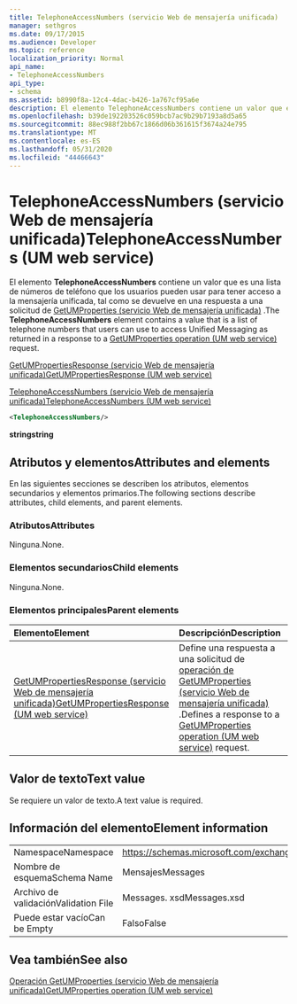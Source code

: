```yaml
---
title: TelephoneAccessNumbers (servicio Web de mensajería unificada)
manager: sethgros
ms.date: 09/17/2015
ms.audience: Developer
ms.topic: reference
localization_priority: Normal
api_name:
- TelephoneAccessNumbers
api_type:
- schema
ms.assetid: b8990f8a-12c4-4dac-b426-1a767cf95a6e
description: El elemento TelephoneAccessNumbers contiene un valor que es una lista de números de teléfono que los usuarios pueden usar para tener acceso a la mensajería unificada, tal como se devuelve en una respuesta a una solicitud de GetUMProperties (servicio Web de mensajería unificada).
ms.openlocfilehash: b39de192203526c059bcb7ac9b29b7193a8d5a65
ms.sourcegitcommit: 88ec988f2bb67c1866d06b361615f3674a24e795
ms.translationtype: MT
ms.contentlocale: es-ES
ms.lasthandoff: 05/31/2020
ms.locfileid: "44466643"
---
```

# <a name="telephoneaccessnumbers-um-web-service"></a><span data-ttu-id="46229-103">TelephoneAccessNumbers (servicio Web de mensajería unificada)</span><span class="sxs-lookup"><span data-stu-id="46229-103">TelephoneAccessNumbers (UM web service)</span></span>

<span data-ttu-id="46229-104">El elemento **TelephoneAccessNumbers** contiene un valor que es una lista de números de teléfono que los usuarios pueden usar para tener acceso a la mensajería unificada, tal como se devuelve en una respuesta a una solicitud de [GetUMProperties (servicio Web de mensajería unificada)](getumproperties-operation-um-web-service.md) .</span><span class="sxs-lookup"><span data-stu-id="46229-104">The **TelephoneAccessNumbers** element contains a value that is a list of telephone numbers that users can use to access Unified Messaging as returned in a response to a [GetUMProperties operation (UM web service)](getumproperties-operation-um-web-service.md) request.</span></span> 
  
[<span data-ttu-id="46229-105">GetUMPropertiesResponse (servicio Web de mensajería unificada)</span><span class="sxs-lookup"><span data-stu-id="46229-105">GetUMPropertiesResponse (UM web service)</span></span>](getumpropertiesresponse-um-web-service.md)
  
[<span data-ttu-id="46229-106">TelephoneAccessNumbers (servicio Web de mensajería unificada)</span><span class="sxs-lookup"><span data-stu-id="46229-106">TelephoneAccessNumbers (UM web service)</span></span>](telephoneaccessnumbers-um-web-service.md)
  
```xml
<TelephoneAccessNumbers/>
```

 <span data-ttu-id="46229-107">**string**</span><span class="sxs-lookup"><span data-stu-id="46229-107">**string**</span></span>
## <a name="attributes-and-elements"></a><span data-ttu-id="46229-108">Atributos y elementos</span><span class="sxs-lookup"><span data-stu-id="46229-108">Attributes and elements</span></span>

<span data-ttu-id="46229-109">En las siguientes secciones se describen los atributos, elementos secundarios y elementos primarios.</span><span class="sxs-lookup"><span data-stu-id="46229-109">The following sections describe attributes, child elements, and parent elements.</span></span>
  
### <a name="attributes"></a><span data-ttu-id="46229-110">Atributos</span><span class="sxs-lookup"><span data-stu-id="46229-110">Attributes</span></span>

<span data-ttu-id="46229-111">Ninguna.</span><span class="sxs-lookup"><span data-stu-id="46229-111">None.</span></span>
  
### <a name="child-elements"></a><span data-ttu-id="46229-112">Elementos secundarios</span><span class="sxs-lookup"><span data-stu-id="46229-112">Child elements</span></span>

<span data-ttu-id="46229-113">Ninguna.</span><span class="sxs-lookup"><span data-stu-id="46229-113">None.</span></span>
  
### <a name="parent-elements"></a><span data-ttu-id="46229-114">Elementos principales</span><span class="sxs-lookup"><span data-stu-id="46229-114">Parent elements</span></span>

|<span data-ttu-id="46229-115">**Elemento**</span><span class="sxs-lookup"><span data-stu-id="46229-115">**Element**</span></span>|<span data-ttu-id="46229-116">**Descripción**</span><span class="sxs-lookup"><span data-stu-id="46229-116">**Description**</span></span>|
|:-----|:-----|
|[<span data-ttu-id="46229-117">GetUMPropertiesResponse (servicio Web de mensajería unificada)</span><span class="sxs-lookup"><span data-stu-id="46229-117">GetUMPropertiesResponse (UM web service)</span></span>](getumpropertiesresponse-um-web-service.md) <br/> |<span data-ttu-id="46229-118">Define una respuesta a una solicitud de [operación de GetUMProperties (servicio Web de mensajería unificada)](getumproperties-operation-um-web-service.md) .</span><span class="sxs-lookup"><span data-stu-id="46229-118">Defines a response to a [GetUMProperties operation (UM web service)](getumproperties-operation-um-web-service.md) request.</span></span>  <br/> |
   
## <a name="text-value"></a><span data-ttu-id="46229-119">Valor de texto</span><span class="sxs-lookup"><span data-stu-id="46229-119">Text value</span></span>

<span data-ttu-id="46229-120">Se requiere un valor de texto.</span><span class="sxs-lookup"><span data-stu-id="46229-120">A text value is required.</span></span>
  
## <a name="element-information"></a><span data-ttu-id="46229-121">Información del elemento</span><span class="sxs-lookup"><span data-stu-id="46229-121">Element information</span></span>

|||
|:-----|:-----|
|<span data-ttu-id="46229-122">Namespace</span><span class="sxs-lookup"><span data-stu-id="46229-122">Namespace</span></span>  <br/> |https://schemas.microsoft.com/exchange/services/2006/messages  <br/> |
|<span data-ttu-id="46229-123">Nombre de esquema</span><span class="sxs-lookup"><span data-stu-id="46229-123">Schema Name</span></span>  <br/> |<span data-ttu-id="46229-124">Mensajes</span><span class="sxs-lookup"><span data-stu-id="46229-124">Messages</span></span>  <br/> |
|<span data-ttu-id="46229-125">Archivo de validación</span><span class="sxs-lookup"><span data-stu-id="46229-125">Validation File</span></span>  <br/> |<span data-ttu-id="46229-126">Messages. xsd</span><span class="sxs-lookup"><span data-stu-id="46229-126">Messages.xsd</span></span>  <br/> |
|<span data-ttu-id="46229-127">Puede estar vacío</span><span class="sxs-lookup"><span data-stu-id="46229-127">Can be Empty</span></span>  <br/> |<span data-ttu-id="46229-128">Falso</span><span class="sxs-lookup"><span data-stu-id="46229-128">False</span></span>  <br/> |
   
## <a name="see-also"></a><span data-ttu-id="46229-129">Vea también</span><span class="sxs-lookup"><span data-stu-id="46229-129">See also</span></span>



[<span data-ttu-id="46229-130">Operación GetUMProperties (servicio Web de mensajería unificada)</span><span class="sxs-lookup"><span data-stu-id="46229-130">GetUMProperties operation (UM web service)</span></span>](getumproperties-operation-um-web-service.md)

